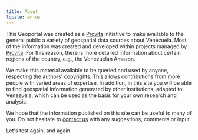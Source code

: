 ```yaml
---
title: About
locale: en-us
---
```

This Geoportal was created as a [Provita](https://www.provita.org.ve/) initiative to make available to the general public a variety of geospatial data sources about Venezuela. Most of the information was created and developed within projects managed by [Provita](https://www.provita.org.ve/). For this reason, there is more detailed information about certain regions of the country, e.g., the Venezuelan Amazon.

We make this material available to be queried and used by anyone, respecting the authors' copyrights. This allows contributions from more people with varied areas of expertise. In addition, in this site you will be able to find geospatial information generated by other institutions, adapted to Venezuela, which can be used as the basis for your own research and analysis.

We hope that the information published on this site can be useful to many of you. Do not hesitate to [contact us](/contact) with any suggestions, comments or input.


Let's test again, and again